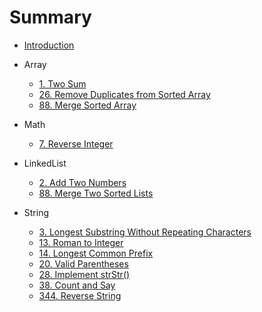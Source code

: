 # Summary

* [Introduction](README.md)

* Array

  * [1. Two Sum](/problems/1.two-sum.md)
  * [26. Remove Duplicates from Sorted Array](/problems/26.remove-duplicates-from-sorted-array.md)
  * [88. Merge Sorted Array](/problems/88.merge-sorted-array.md)

* Math

  * [7. Reverse Integer](/problems/7.reverse-integer.md)

* LinkedList

  * [2. Add Two Numbers](/problems/2.add-two-numbers.md)
  * [88. Merge Two Sorted Lists](/problems/88.merge-sorted-array.md)

* String

  * [3. Longest Substring Without Repeating Characters](/problems/3.longest-substring-without-repeating-characters.md)
  * [13. Roman to Integer](/problems/13.roman-to-integer.md)
  * [14. Longest Common Prefix](/problems/14.longest-common-prefix.md)
  * [20. Valid Parentheses](/problems/20.valid-parentheses.md)
  * [28. Implement strStr\(\)](/problems/28.implement-strstr.md)
  * [38. Count and Say](/problems/38.count-and-say.md)
  * [344. Reverse String](/problems/344.reverse-string.md)



